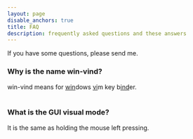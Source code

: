 ```yaml
---
layout: page
disable_anchors: true
title: FAQ
description: frequently asked questions and these answers
---
```

If you have some questions, please send me.


### Why is the name win-vind?  
win-vind means for <u>win</u>dows <u>vi</u>m key b<u>ind</u>er.  
<br>

### What is the GUI visual mode?  
It is the same as holding the mouse left pressing.  
<br>
